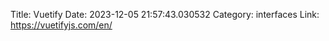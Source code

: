 Title: Vuetify
Date: 2023-12-05 21:57:43.030532
Category: interfaces
Link: https://vuetifyjs.com/en/
